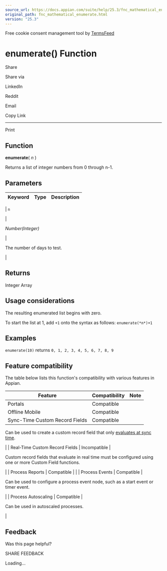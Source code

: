 ```yaml
---
source_url: https://docs.appian.com/suite/help/25.3/fnc_mathematical_enumerate.html
original_path: fnc_mathematical_enumerate.html
version: "25.3"
---
```


Free cookie consent management tool by [TermsFeed](https://www.termsfeed.com/)

# enumerate() Function

Share

Share via

LinkedIn

Reddit

Email

Copy Link

* * *

Print

## Function

**enumerate**( _n_ )

Returns a list of integer numbers from 0 through n-1.

## Parameters

| Keyword | Type | Description |
| --- | --- | --- |
|
`n`

 |

_Number(Integer)_

 |

The number of days to test.

 |

## Returns

Integer Array

## Usage considerations

The resulting enumerated list begins with zero.

To start the list at 1, add `+1` onto the syntax as follows: `enumerate(*n*)+1`

## Examples

`enumerate(10)` returns `0, 1, 2, 3, 4, 5, 6, 7, 8, 9`

## Feature compatibility

The table below lists this function's compatibility with various features in Appian.

| Feature | Compatibility | Note |
| --- | --- | --- |
| Portals | Compatible |  |
| Offline Mobile | Compatible |  |
| Sync-Time Custom Record Fields | Compatible |
Can be used to create a custom record field that only [evaluates at sync time](custom-record-fields.html#prodlink-sync-time-evaluations).

 |
| Real-Time Custom Record Fields | Incompatible |

Custom record fields that evaluate in real time must be configured using one or more Custom Field functions.

 |
| Process Reports | Compatible |  |
| Process Events | Compatible |

Can be used to configure a process event node, such as a start event or timer event.

 |
| Process Autoscaling | Compatible |

Can be used in autoscaled processes.

 |

## Feedback

Was this page helpful?

SHARE FEEDBACK

Loading...